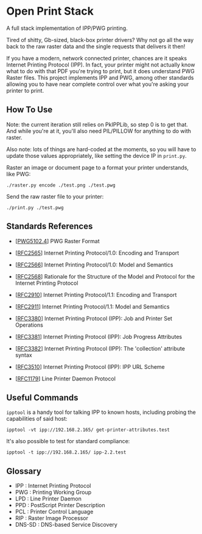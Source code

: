 # Open Print Stack

A full stack implementation of IPP/PWG printing.

Tired of shitty, Gb-sized, black-box printer drivers?
Why not go all the way back to the raw raster data and the single requests that
delivers it then!

If you have a modern, network connected printer, chances are it speaks Internet
Printing Protocol (IPP).
In fact, your printer might not actually know what to do with that PDF you're
trying to print, but it does understand PWG Raster files.
This project implements IPP and PWG, among other standards allowing you to have
near complete control over what you're asking your printer to print.


## How To Use

Note: the current iteration still relies on PkIPPLib, so step 0 is to get that.
And while you're at it, you'll also need PIL/PILLOW for anything to do with
raster.

Also note: lots of things are hard-coded at the moments, so you will have to
update those values appropriately, like setting the device IP in `print.py`.

Raster an image or document page to a format your printer understands, like PWG:

    ./raster.py encode ./test.png ./test.pwg

Send the raw raster file to your printer:

    ./print.py ./test.pwg


## Standards References

- [[PWG5102.4](https://ftp.pwg.org/pub/pwg/candidates/cs-ippraster10-20120420-5102.4.pdf)]
    PWG Raster Format

- [[RFC2565](https://tools.ietf.org/html/rfc2565)]
    Internet Printing Protocol/1.0: Encoding and Transport

- [[RFC2566](https://tools.ietf.org/html/rfc2566)]
    Internet Printing Protocol/1.0: Model and Semantics

- [[RFC2568](https://tools.ietf.org/html/rfc2568)]
    Rationale for the Structure of the Model and Protocol for the Internet
    Printing Protocol

- [[RFC2910](https://tools.ietf.org/html/rfc2910)]
    Internet Printing Protocol/1.1: Encoding and Transport

- [[RFC2911](https://tools.ietf.org/html/rfc2911)]
    Internet Printing Protocol/1.1: Model and Semantics

- [[RFC3380](https://tools.ietf.org/html/rfc3380)]
    Internet Printing Protocol (IPP): Job and Printer Set Operations

- [[RFC3381](https://tools.ietf.org/html/RFC3381)]
    Internet Printing Protocol (IPP): Job Progress Attributes

- [[RFC3382](https://tools.ietf.org/html/RFC3382)]
    Internet Printing Protocol (IPP): The 'collection' attribute syntax

- [[RFC3510](https://tools.ietf.org/html/RFC3510)]
    Internet Printing Protocol (IPP): IPP URL Scheme

- [[RFC1179](https://tools.ietf.org/html/rfc1179)]
    Line Printer Daemon Protocol


## Useful Commands

`ipptool` is a handy tool for talking IPP to known hosts, including probing the
capabilities of said host:

    ipptool -vt ipp://192.168.2.165/ get-printer-attributes.test

It's also possible to test for standard compliance:

    ipptool -t ipp://192.168.2.165/ ipp-2.2.test


## Glossary

- IPP : Internet Printing Protocol
- PWG : Printing Working Group
- LPD : Line Printer Daemon
- PPD : PostScript Printer Description
- PCL : Printer Control Language
- RIP : Raster Image Processor
- DNS-SD : DNS-based Service Discovery
